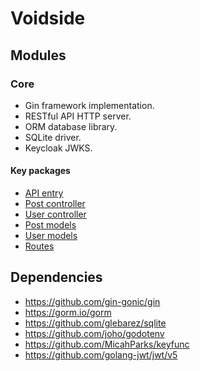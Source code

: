 # Voidside

## Modules

### Core

- Gin framework implementation.
- RESTful API HTTP server.
- ORM database library.
- SQLite driver.
- Keycloak JWKS.

#### **Key packages**

- [API entry](main.go)
- [Post controller](core/controllers/postController.go)
- [User controller](core/controllers/userController.go)
- [Post models](core/models/post.go)
- [User models](core/models/user.go)
- [Routes](core/routes/router.go)

## Dependencies

- <https://github.com/gin-gonic/gin>
- <https://gorm.io/gorm>
- <https://github.com/glebarez/sqlite>
- <https://github.com/joho/godotenv>
- <https://github.com/MicahParks/keyfunc>
- <https://github.com/golang-jwt/jwt/v5>
